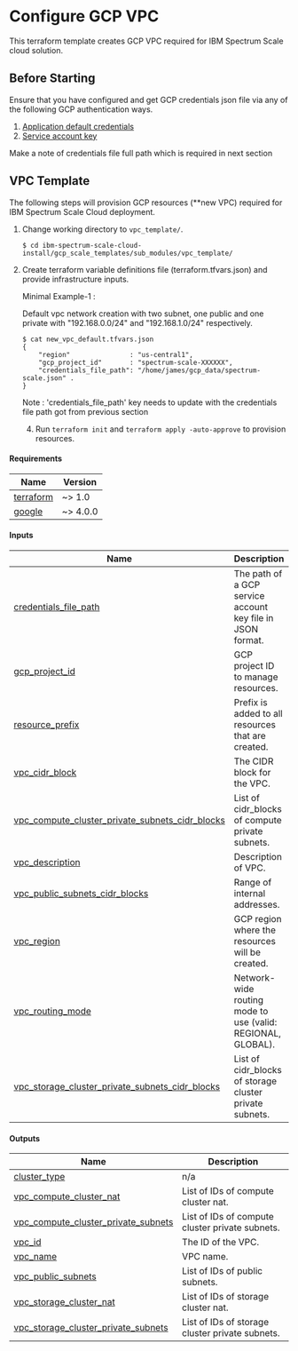 # Configure GCP VPC
This terraform template creates GCP VPC required for IBM Spectrum Scale cloud solution.

## Before Starting

Ensure that you have configured and  get GCP credentials json file via any of the following GCP authentication ways.
1.	[Application default credentials](https://cloud.google.com/docs/authentication/provide-credentials-adc)
2.	[Service account key](https://cloud.google.com/iam/docs/creating-managing-service-account-keys)

Make a note of credentials file full path which is required in next section

## VPC Template

The following steps will provision GCP resources (**new VPC) required for
IBM Spectrum Scale Cloud deployment.

1. Change working directory to `vpc_template/`.

    ```
    $ cd ibm-spectrum-scale-cloud-install/gcp_scale_templates/sub_modules/vpc_template/
    ```

2. Create terraform variable definitions file (terraform.tfvars.json) and provide infrastructure inputs.

    Minimal Example-1 :

    Default vpc network creation with two subnet, one public and one private with "192.168.0.0/24" and "192.168.1.0/24" respectively.

    ```
    $ cat new_vpc_default.tfvars.json
    {
        "region"               : "us-central1",
        "gcp_project_id"       : "spectrum-scale-XXXXXX",
        "credentials_file_path": "/home/james/gcp_data/spectrum-scale.json" .
    }
    ```
    Note : 'credentials_file_path' key needs to update with the credentials file path got from previous section


    4. Run `terraform init` and `terraform apply -auto-approve` to provision resources.

<!-- BEGIN_TF_DOCS -->
#### Requirements

| Name | Version |
|------|---------|
| <a name="requirement_terraform"></a> [terraform](#requirement_terraform) | ~> 1.0 |
| <a name="requirement_google"></a> [google](#requirement_google) | ~> 4.0.0 |

#### Inputs

| Name | Description | Type |
|------|-------------|------|
| <a name="input_credentials_file_path"></a> [credentials_file_path](#input_credentials_file_path) | The path of a GCP service account key file in JSON format. | `string` |
| <a name="input_gcp_project_id"></a> [gcp_project_id](#input_gcp_project_id) | GCP project ID to manage resources. | `string` |
| <a name="input_resource_prefix"></a> [resource_prefix](#input_resource_prefix) | Prefix is added to all resources that are created. | `string` |
| <a name="input_vpc_cidr_block"></a> [vpc_cidr_block](#input_vpc_cidr_block) | The CIDR block for the VPC. | `string` |
| <a name="input_vpc_compute_cluster_private_subnets_cidr_blocks"></a> [vpc_compute_cluster_private_subnets_cidr_blocks](#input_vpc_compute_cluster_private_subnets_cidr_blocks) | List of cidr_blocks of compute private subnets. | `list(string)` |
| <a name="input_vpc_description"></a> [vpc_description](#input_vpc_description) | Description of VPC. | `string` |
| <a name="input_vpc_public_subnets_cidr_blocks"></a> [vpc_public_subnets_cidr_blocks](#input_vpc_public_subnets_cidr_blocks) | Range of internal addresses. | `list(string)` |
| <a name="input_vpc_region"></a> [vpc_region](#input_vpc_region) | GCP region where the resources will be created. | `string` |
| <a name="input_vpc_routing_mode"></a> [vpc_routing_mode](#input_vpc_routing_mode) | Network-wide routing mode to use (valid: REGIONAL, GLOBAL). | `string` |
| <a name="input_vpc_storage_cluster_private_subnets_cidr_blocks"></a> [vpc_storage_cluster_private_subnets_cidr_blocks](#input_vpc_storage_cluster_private_subnets_cidr_blocks) | List of cidr_blocks of storage cluster private subnets. | `list(string)` |

#### Outputs

| Name | Description |
|------|-------------|
| <a name="output_cluster_type"></a> [cluster_type](#output_cluster_type) | n/a |
| <a name="output_vpc_compute_cluster_nat"></a> [vpc_compute_cluster_nat](#output_vpc_compute_cluster_nat) | List of IDs of compute cluster nat. |
| <a name="output_vpc_compute_cluster_private_subnets"></a> [vpc_compute_cluster_private_subnets](#output_vpc_compute_cluster_private_subnets) | List of IDs of compute cluster private subnets. |
| <a name="output_vpc_id"></a> [vpc_id](#output_vpc_id) | The ID of the VPC. |
| <a name="output_vpc_name"></a> [vpc_name](#output_vpc_name) | VPC name. |
| <a name="output_vpc_public_subnets"></a> [vpc_public_subnets](#output_vpc_public_subnets) | List of IDs of public subnets. |
| <a name="output_vpc_storage_cluster_nat"></a> [vpc_storage_cluster_nat](#output_vpc_storage_cluster_nat) | List of IDs of storage cluster nat. |
| <a name="output_vpc_storage_cluster_private_subnets"></a> [vpc_storage_cluster_private_subnets](#output_vpc_storage_cluster_private_subnets) | List of IDs of storage cluster private subnets. |
<!-- END_TF_DOCS -->
